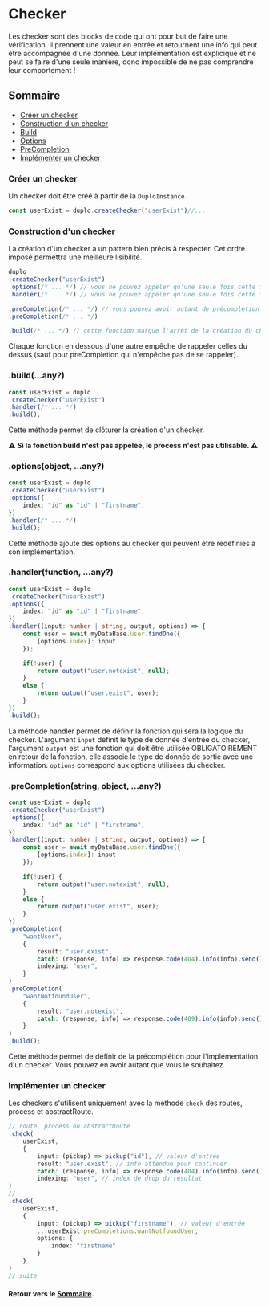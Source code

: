 # Checker
Les checker sont des blocks de code qui ont pour but de faire une vérification. Il prennent une valeur en entrée et retournent une info qui peut être accompagnée d'une donnée. Leur implémentation est explicique et ne peut se faire d'une seule manière, donc impossible de ne pas comprendre leur comportement !

## Sommaire
- [Créer un checker](#créer-un-checker)
- [Construction d'un checker](#construction-dun-checker)
- [Build](#buildany)
- [Options](#optionsobject-any)
- [PreCompletion](#precompletionstring-object-any)
- [Implémenter un checker](#implémenter-un-checker)

### Créer un checker
Un checker doit être créé à partir de la `DuploInstance`.

```ts
const userExist = duplo.createChecker("userExist")//...
```
### Construction d'un checker

La création d'un checker a un pattern bien précis à respecter. Cet ordre imposé permettra une meilleure lisibilité.

```ts
duplo
.createChecker("userExist")
.options(/* ... */) // vous ne pouvez appeler qu'une seule fois cette fonction
.handler(/* ... */) // vous ne pouvez appeler qu'une seule fois cette fonction

.preCompletion(/* ... */) // vous pouvez avoir autant de précompletion que vous souhaitez
.preCompletion(/* ... */)

.build(/* ... */) // cette fonction marque l'arrêt de la création du checker
```

Chaque fonction en dessous d'une autre empêche de rappeler celles du dessus (sauf pour preCompletion qui n'empêche pas de se rappeler).

### .build(...any?)

```ts
const userExist = duplo
.createChecker("userExist")
.handler(/* ... */)
.build();
```

Cette méthode permet de clôturer la création d'un checker. 

**⚠️ Si la fonction build n'est pas appelée, le process n'est pas utilisable. ⚠️**

### .options(object, ...any?)

```ts
const userExist = duplo
.createChecker("userExist")
.options({
    index: "id" as "id" | "firstname",
})
.handler(/* ... */)
.build();
```

Cette méthode ajoute des options au checker qui peuvent être redéfinies à son implémentation.

### .handler(function, ...any?)

```ts
const userExist = duplo
.createChecker("userExist")
.options({
    index: "id" as "id" | "firstname",
})
.handler((input: number | string, output, options) => {
    const user = await myDataBase.user.findOne({
        [options.index]: input
    });

    if(!user) {
        return output("user.notexist", null);
    }
    else {
        return output("user.exist", user);
    }
})
.build();
```

La méthode handler permet de définir la fonction qui sera la logique du checker. L'argument `input` définit le type de donnée d'entrée du checker, l'argument `output` est une fonction qui doit être utilisée OBLIGATOIREMENT en retour de la fonction, elle associe le type de donnée de sortie avec une information. `options` correspond aux options utilisées du checker.

### .preCompletion(string, object, ...any?)

```ts
const userExist = duplo
.createChecker("userExist")
.options({
    index: "id" as "id" | "firstname",
})
.handler((input: number | string, output, options) => {
    const user = await myDataBase.user.findOne({
        [options.index]: input
    });

    if(!user) {
        return output("user.notexist", null);
    }
    else {
        return output("user.exist", user);
    }
})
.preCompletion( 
    "wantUser",
    {
        result: "user.exist",
        catch: (response, info) => response.code(404).info(info).send(),
        indexing: "user",
    }
)
.preCompletion( 
    "wantNotfoundUser",
    {
        result: "user.notexist",
        catch: (response, info) => response.code(409).info(info).send(),
    }
)
.build();
```

Cette méthode permet de définir de la précomplétion pour l'implémentation d'un checker. Vous pouvez en avoir autant que vous le souhaitez.

### Implémenter un checker
Les checkers s'utilisent uniquement avec la méthode `check` des routes, process et abstractRoute.

```ts
// route, process ou abstractRoute
.check(
    userExist,
    {
        input: (pickup) => pickup("id"), // valeur d'entrée
        result: "user.exist", // info attendue pour continuer
        catch: (response, info) => response.code(404).info(info).send(), // action effectuée si l'info n'est pas celle attendue
        indexing: "user", // index de drop du resultat
)
//
.check(
    userExist,
    {
        input: (pickup) => pickup("firstname"), // valeur d'entrée
        ...userExist.preCompletions.wantNotfoundUser,
        options: {
            index: "firstname"
        }
    }
)
// suite
```

#### Retour vers le [Sommaire](#sommaire).